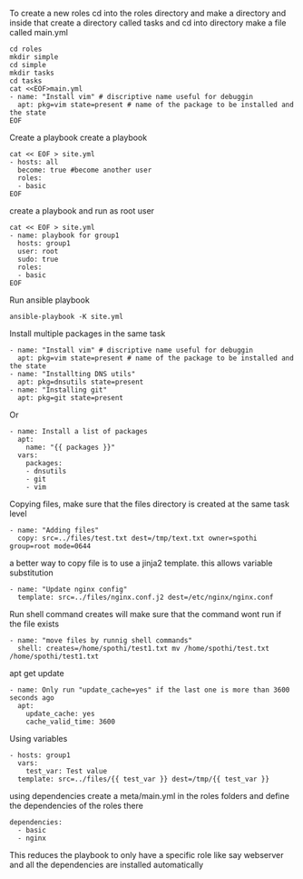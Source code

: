To create a new roles cd into the roles directory and make a directory and inside that create a directory called tasks
and cd into directory make a file called main.yml
```
cd roles  
mkdir simple
cd simple
mkdir tasks
cd tasks
cat <<EOF>main.yml
- name: "Install vim" # discriptive name useful for debuggin
  apt: pkg=vim state=present # name of the package to be installed and the state
EOF
```

Create a playbook
create a playbook
```
cat << EOF > site.yml
- hosts: all
  become: true #become another user
  roles: 
  - basic
EOF
```
create a playbook and run as root user
```
cat << EOF > site.yml
- name: playbook for group1
  hosts: group1
  user: root
  sudo: true
  roles: 
  - basic
EOF
```
Run ansible playbook
```
ansible-playbook -K site.yml
```

Install multiple packages in the same task
```
- name: "Install vim" # discriptive name useful for debuggin
  apt: pkg=vim state=present # name of the package to be installed and the state
- name: "Installting DNS utils"
  apt: pkg=dnsutils state=present
- name: "Installing git"
  apt: pkg=git state=present
```
Or
```
- name: Install a list of packages
  apt:
    name: "{{ packages }}"
  vars:
    packages:
    - dnsutils
    - git
    - vim
```

Copying files, make sure that the files directory is created at the same task level
```
- name: "Adding files"
  copy: src=../files/test.txt dest=/tmp/text.txt owner=spothi group=root mode=0644
```
a better way to copy file is to use a jinja2 template. this allows variable substitution
```
- name: "Update nginx config"
  template: src=../files/nginx.conf.j2 dest=/etc/nginx/nginx.conf
```
Run shell command
creates will make sure that the command wont run if the file exists
```
- name: "move files by runnig shell commands"
  shell: creates=/home/spothi/test1.txt mv /home/spothi/test.txt /home/spothi/test1.txt
```
apt get update
```
- name: Only run "update_cache=yes" if the last one is more than 3600 seconds ago
  apt:
    update_cache: yes
    cache_valid_time: 3600
```

Using variables
```
- hosts: group1
  vars: 
    test_var: Test value
  template: src=../files/{{ test_var }} dest=/tmp/{{ test_var }}
```

using dependencies
create a meta/main.yml in the roles folders and define the dependencies of the roles there
```
dependencies:
  - basic
  - nginx
```
This reduces the playbook to only have a specific role like say webserver and all the dependencies are installed automatically
